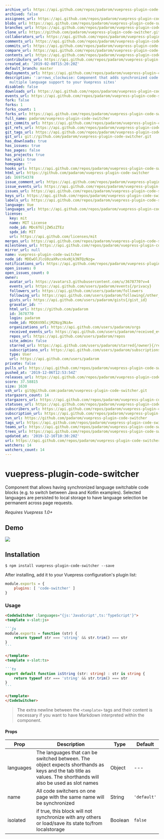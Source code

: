```yaml
---
archive_url: https://api.github.com/repos/padarom/vuepress-plugin-code-switcher/{archive_format}{/ref}
archived: false
assignees_url: https://api.github.com/repos/padarom/vuepress-plugin-code-switcher/assignees{/user}
blobs_url: https://api.github.com/repos/padarom/vuepress-plugin-code-switcher/git/blobs{/sha}
branches_url: https://api.github.com/repos/padarom/vuepress-plugin-code-switcher/branches{/branch}
clone_url: https://github.com/padarom/vuepress-plugin-code-switcher.git
collaborators_url: https://api.github.com/repos/padarom/vuepress-plugin-code-switcher/collaborators{/collaborator}
comments_url: https://api.github.com/repos/padarom/vuepress-plugin-code-switcher/comments{/number}
commits_url: https://api.github.com/repos/padarom/vuepress-plugin-code-switcher/commits{/sha}
compare_url: https://api.github.com/repos/padarom/vuepress-plugin-code-switcher/compare/{base}...{head}
contents_url: https://api.github.com/repos/padarom/vuepress-plugin-code-switcher/contents/{+path}
contributors_url: https://api.github.com/repos/padarom/vuepress-plugin-code-switcher/contributors
created_at: '2019-02-08T15:20:20Z'
default_branch: master
deployments_url: https://api.github.com/repos/padarom/vuepress-plugin-code-switcher/deployments
description: ':arrows_clockwise: Component that adds synchronized code blocks with
  multiple language support to your Vuepress sites'
disabled: false
downloads_url: https://api.github.com/repos/padarom/vuepress-plugin-code-switcher/downloads
events_url: https://api.github.com/repos/padarom/vuepress-plugin-code-switcher/events
fork: false
forks: 1
forks_count: 1
forks_url: https://api.github.com/repos/padarom/vuepress-plugin-code-switcher/forks
full_name: padarom/vuepress-plugin-code-switcher
git_commits_url: https://api.github.com/repos/padarom/vuepress-plugin-code-switcher/git/commits{/sha}
git_refs_url: https://api.github.com/repos/padarom/vuepress-plugin-code-switcher/git/refs{/sha}
git_tags_url: https://api.github.com/repos/padarom/vuepress-plugin-code-switcher/git/tags{/sha}
git_url: git://github.com/padarom/vuepress-plugin-code-switcher.git
has_downloads: true
has_issues: true
has_pages: false
has_projects: true
has_wiki: true
homepage: ''
hooks_url: https://api.github.com/repos/padarom/vuepress-plugin-code-switcher/hooks
html_url: https://github.com/padarom/vuepress-plugin-code-switcher
id: 169754378
issue_comment_url: https://api.github.com/repos/padarom/vuepress-plugin-code-switcher/issues/comments{/number}
issue_events_url: https://api.github.com/repos/padarom/vuepress-plugin-code-switcher/issues/events{/number}
issues_url: https://api.github.com/repos/padarom/vuepress-plugin-code-switcher/issues{/number}
keys_url: https://api.github.com/repos/padarom/vuepress-plugin-code-switcher/keys{/key_id}
labels_url: https://api.github.com/repos/padarom/vuepress-plugin-code-switcher/labels{/name}
language: Vue
languages_url: https://api.github.com/repos/padarom/vuepress-plugin-code-switcher/languages
license:
  key: mit
  name: MIT License
  node_id: MDc6TGljZW5zZTEz
  spdx_id: MIT
  url: https://api.github.com/licenses/mit
merges_url: https://api.github.com/repos/padarom/vuepress-plugin-code-switcher/merges
milestones_url: https://api.github.com/repos/padarom/vuepress-plugin-code-switcher/milestones{/number}
mirror_url: null
name: vuepress-plugin-code-switcher
node_id: MDEwOlJlcG9zaXRvcnkxNjk3NTQzNzg=
notifications_url: https://api.github.com/repos/padarom/vuepress-plugin-code-switcher/notifications{?since,all,participating}
open_issues: 0
open_issues_count: 0
owner:
  avatar_url: https://avatars3.githubusercontent.com/u/3678770?v=4
  events_url: https://api.github.com/users/padarom/events{/privacy}
  followers_url: https://api.github.com/users/padarom/followers
  following_url: https://api.github.com/users/padarom/following{/other_user}
  gists_url: https://api.github.com/users/padarom/gists{/gist_id}
  gravatar_id: ''
  html_url: https://github.com/padarom
  id: 3678770
  login: padarom
  node_id: MDQ6VXNlcjM2Nzg3NzA=
  organizations_url: https://api.github.com/users/padarom/orgs
  received_events_url: https://api.github.com/users/padarom/received_events
  repos_url: https://api.github.com/users/padarom/repos
  site_admin: false
  starred_url: https://api.github.com/users/padarom/starred{/owner}{/repo}
  subscriptions_url: https://api.github.com/users/padarom/subscriptions
  type: User
  url: https://api.github.com/users/padarom
private: false
pulls_url: https://api.github.com/repos/padarom/vuepress-plugin-code-switcher/pulls{/number}
pushed_at: '2019-12-06T12:53:54Z'
releases_url: https://api.github.com/repos/padarom/vuepress-plugin-code-switcher/releases{/id}
score: 37.58815
size: 1630
ssh_url: git@github.com:padarom/vuepress-plugin-code-switcher.git
stargazers_count: 14
stargazers_url: https://api.github.com/repos/padarom/vuepress-plugin-code-switcher/stargazers
statuses_url: https://api.github.com/repos/padarom/vuepress-plugin-code-switcher/statuses/{sha}
subscribers_url: https://api.github.com/repos/padarom/vuepress-plugin-code-switcher/subscribers
subscription_url: https://api.github.com/repos/padarom/vuepress-plugin-code-switcher/subscription
svn_url: https://github.com/padarom/vuepress-plugin-code-switcher
tags_url: https://api.github.com/repos/padarom/vuepress-plugin-code-switcher/tags
teams_url: https://api.github.com/repos/padarom/vuepress-plugin-code-switcher/teams
trees_url: https://api.github.com/repos/padarom/vuepress-plugin-code-switcher/git/trees{/sha}
updated_at: '2019-12-16T10:30:20Z'
url: https://api.github.com/repos/padarom/vuepress-plugin-code-switcher
watchers: 14
watchers_count: 14
---
```


# vuepress-plugin-code-switcher
Component that allows having synchronized language switchable code blocks (e.g. to switch between Java and Kotlin examples). Selected languages are persisted to local storage to have language selection be permanent across page requests.

_Requires Vuepress 1.0+_

## Demo
![](preview.gif)

## Installation
```
$ npm install vuepress-plugin-code-switcher --save
```

After installing, add it to your Vuepress configuration's plugin list:

```js
module.exports = {
    plugins: [ 'code-switcher' ]
}
```

### Usage
````markdown
<CodeSwitcher :languages="{js:'JavaScript',ts:'TypeScript'}">
<template v-slot:js>

```js
module.exports = function (str) {
    return typeof str === 'string' && str.trim() === str
}
```

</template>
<template v-slot:ts>

```ts
export default function isString (str: string) : str is string {
    return typeof str === 'string' && str.trim() === str
}
```

</template>
</CodeSwitcher>
````

> The extra newline between the `<template>` tags and their content is necessary if you want to have Markdown interpreted within the component.

#### Props
| Prop | Description | Type | Default |
| ----- | ----- | ---- | ---- |
| languages | The languages that can be switched between. The object expects shorthands as keys and the tab title as values. The shorthands will also be used as slot names | Object | --- |
| name | All code switchers on one page with the same name will be synchronized | String | `'default'` |
| isolated | if true, this block will not synchronize with any others or load/save its state to/from localstorage | Boolean | `false` |
